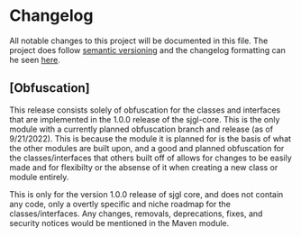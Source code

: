 # Changelog
All notable changes to this project will be documented in this file. The project does follow [semantic versioning](https://semver.org/spec/v2.0.0.html) and the changelog formatting can he seen [here](https://keepachangelog.com/en/1.0.0/).

## [Obfuscation]
This release consists solely of obfuscation for the classes and interfaces that are implemented in the 1.0.0 release of the sjgl-core. This is the only module with a currently planned obfuscation branch and release (as of 9/21/2022). This is because the module it is planned for is the basis of what the other modules are built upon, and a good and planned obfuscation for the classes/interfaces that others built off of allows for changes to be easily made and for flexibilty or the absense of it when creating a new class or module entirely.

This is only for the version 1.0.0 release of sjgl core, and does not contain any code, only a overtly specific and niche roadmap for the classes/interfaces. Any changes, removals, deprecations, fixes, and security notices would be mentioned in the Maven module.
